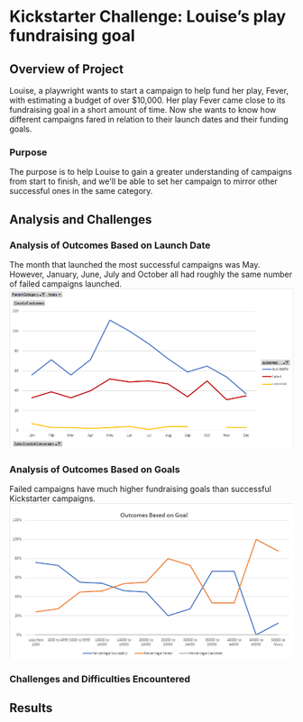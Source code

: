# Kickstarter Challenge: Louise’s play fundraising goal
## Overview of Project
Louise, a playwright wants to start a campaign to help fund her play, Fever, with estimating a budget of over $10,000. Her play Fever came close to its fundraising goal in a short amount of time. Now she wants to know how different campaigns fared in relation to their launch dates and their funding goals.

### Purpose
The purpose is to help Louise to gain a greater understanding of campaigns from start to finish, and we'll be able to set her campaign to mirror other successful ones in the same category.

## Analysis and Challenges

### Analysis of Outcomes Based on Launch Date
The month that launched the most successful campaigns was May. However, January, June, July and October all had roughly the same number of failed campaigns launched.<br/>
![by_date.png](/resources/by_date.png)<br/>

### Analysis of Outcomes Based on Goals
Failed campaigns have much higher fundraising goals than successful Kickstarter campaigns.<br/>
![on_goals.png](/resources/on_goals.png)<br/>


### Challenges and Difficulties Encountered

## Results
